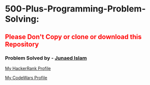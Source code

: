 # 500-Plus-Programming-Problem-Solving:

<h2 style="color: red;">Please Don't Copy or clone or download this Repository</h2>
        <h3>Problem Solved by - <a href="https://www.linkedin.com/in/itzjunaedrayhan/" target="_blank">Junaed Islam</a></h3>
        <p><a href="https://www.hackerrank.com/itzJunaedRayhan" target="_blank">My HackerRank Profile</a></p>
        <p><a href="https://www.codewars.com/users/itzJunaedRayhan" target="_blank">My CodeWars Profile</a></p>
